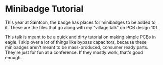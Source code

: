 # Minibadge Tutorial
This year at Saintcon, the badge has places for minibadges to be added to it. These are the files that go along with my "village talk" on PCB design 101. 

This talk is meant to be a quick and dirty tutorial on making simple PCBs in eagle. I skip over a lot of things like bypass capacitors, because these minibadges aren't meant to be mass-produced, consumer ready parts. They're just for fun at a conference. If they mostly work, that's good enough.
